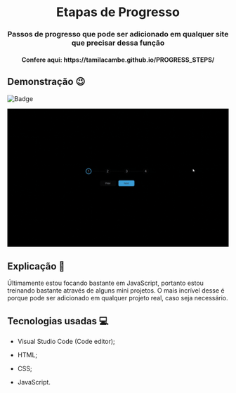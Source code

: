 <h1 align = 'center'>Etapas de Progresso</h1>
<h3 align = 'center'>Passos de progresso que pode ser adicionado em qualquer site que precisar dessa função </h3>
<h4 align='center'>Confere aqui: https://tamilacambe.github.io/PROGRESS_STEPS/</h4>

## Demonstração 😉

![Badge](https://img.shields.io/static/v1?label=DEV&message=Tamila&color=3498db&style=flat&logo=)

![homepage](https://github.com/TamilaCambe/PROGRESS_STEPS/blob/main/assets/img/img/gif.gif)

## Explicação 📑
<p>Últimamente estou focando bastante em JavaScript, portanto estou treinando bastante através de alguns mini projetos. O mais incrível desse é porque pode ser adicionado em qualquer projeto real, caso seja necessário. </p>

## Tecnologias usadas 💻

* Visual Studio Code (Code editor);

* HTML;

* CSS;

* JavaScript. 

